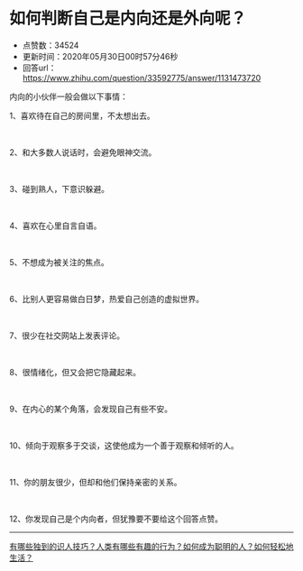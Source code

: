 # 如何判断自己是内向还是外向呢？
- 点赞数：34524
- 更新时间：2020年05月30日00时57分46秒
- 回答url：https://www.zhihu.com/question/33592775/answer/1131473720
<body>
 <p data-pid="zPrZfY03">内向的小伙伴一般会做以下事情：</p>
 <p data-pid="PjaMkuAS">1、喜欢待在自己的房间里，不太想出去。</p>
 <p class="ztext-empty-paragraph"><br></p>
 <p data-pid="Kxhp3sle">2、和大多数人说话时，会避免眼神交流。</p>
 <p class="ztext-empty-paragraph"><br></p>
 <p data-pid="Gv3pDzl0">3、碰到熟人，下意识躲避。</p>
 <p class="ztext-empty-paragraph"><br></p>
 <p data-pid="wNJedQfu">4、喜欢在心里自言自语。</p>
 <p class="ztext-empty-paragraph"><br></p>
 <p data-pid="M_tcoG9t">5、不想成为被关注的焦点。</p>
 <p class="ztext-empty-paragraph"><br></p>
 <p data-pid="W-YLDvGH">6、比别人更容易做白日梦，热爱自己创造的虚拟世界。</p>
 <p class="ztext-empty-paragraph"><br></p>
 <p data-pid="epPdeXVB">7、很少在社交网站上发表评论。</p>
 <p class="ztext-empty-paragraph"><br></p>
 <p data-pid="OeQCR940">8、很情绪化，但又会把它隐藏起来。</p>
 <p class="ztext-empty-paragraph"><br></p>
 <p data-pid="rZyZMAXi">9、在内心的某个角落，会发现自己有些不安。</p>
 <p class="ztext-empty-paragraph"><br></p>
 <p data-pid="ULjhWT-Z">10、倾向于观察多于交谈，这使他成为一个善于观察和倾听的人。</p>
 <p class="ztext-empty-paragraph"><br></p>
 <p data-pid="A0JXBbZS">11、你的朋友很少，但却和他们保持亲密的关系。</p>
 <p class="ztext-empty-paragraph"><br></p>
 <p data-pid="nmOmucYt">12、你发现自己是个内向者，但犹豫要不要给这个回答点赞。</p>
 <hr><a href="https://www.zhihu.com/question/47908341/answer/1135246974" data-draft-node="block" data-draft-type="link-card" class="internal">有哪些独到的识人技巧？</a><a href="https://www.zhihu.com/question/23992346/answer/1121583059" data-draft-node="block" data-draft-type="link-card" class="internal">人类有哪些有趣的行为？</a><a href="https://www.zhihu.com/question/22790970/answer/1146008425" data-draft-node="block" data-draft-type="link-card" class="internal">如何成为聪明的人？</a><a href="https://www.zhihu.com/question/329189764/answer/1253962835" data-draft-node="block" data-draft-type="link-card" class="internal">如何轻松地生活？</a>
 <p></p>
</body>